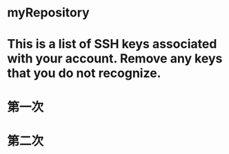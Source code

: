 # myRepository
# This is a list of SSH keys associated with your account. Remove any keys that you do not recognize.
# 第一次
# 第二次